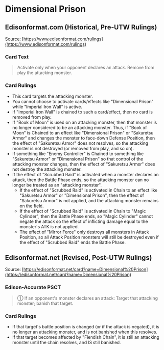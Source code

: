 # Dimensional Prison

## Edisonformat.com (Historical, Pre-UTW Rulings)

Source: [https://www.edisonformat.com/rulings](https://www.edisonformat.com/rulings)

### Card Text

> Activate only when your opponent declares an attack. Remove from play the attacking monster.

### Card Rulings

*   This card targets the attacking monster.
*   You cannot choose to activate cards/effects like "Dimensional Prison" while "Imperial Iron Wall" is active.
*   If "Imperial Iron Wall" is chained to such a card/effect, then no card is removed from play.
*   If "Book of Moon" is used on an attacking monster, then that monster is no longer considered to be an attacking monster. Thus, if "Book of Moon" is Chained to an effect like "Dimensional Prison" or "Sakuretsu Armor" and changes the monster to face-down Defense Position, then the effect of "Sakuretsu Armor" does not resolves, so the attacking monster is not destroyed (or removed from play, and so on).
*   If something like "Enemy Controller" is Chained to something like "Sakuretsu Armor" or "Dimensional Prison" so that control of the attacking monster changes, then the effect of "Sakuretsu Armor" does not destroy the attacking monster.
*   If the effect of "Scrubbed Raid" is activated when a monster declares an attack, then the Battle Phase ends, so the attacking monster can no longer be treated as an "attacking monster".
    *   If the effect of "Scrubbed Raid" is activated in Chain to an effect like "Sakuretsu Armor" or "Dimensional Prison", then the effect of "Sakuretsu Armor" is not applied, and the attacking monster remains on the field.
    *   If the effect of "Scrubbed Raid" is activated in Chain to "Magic Cylinder", then the Battle Phase ends, so "Magic Cylinder" cannot negate the attack so the effect of inflicting damage equal to the monster's ATK is not applied.
    *   The effect of "Mirror Force" only destroys all monsters in Attack Position, so all Attack Position monsters will still be destroyed even if the effect of "Scrubbed Raid" ends the Battle Phase.

## Edisonformat.net (Revised, Post-UTW Rulings)

Source: [https://edisonformat.net/card?name=Dimensional%20Prison](https://edisonformat.net/card?name=Dimensional%20Prison)

### Edison-Accurate PSCT

> ① If an opponent's monster declares an attack: Target that attacking monster; banish that target.

### Card Rulings

*   If that target's battle position is changed (or if the attack is negated), it is no longer an attacking monster, and is not banished when this resolves.
*   If that target becomes affected by "Fiendish Chain", it is still an attacking monster until the chain resolves, and IS still banished.
            